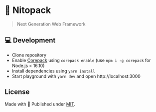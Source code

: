 # 🚀 Nitopack

> Next Generation Web Framework

## 💻 Development

- Clone repository
- Enable [Corepack](https://github.com/nodejs/corepack) using `corepack enable` (use `npm i -g corepack` for Node.js < 16.10)
- Install dependencies using `yarn install`
- Start playground with `yarn dev` and open http://localhost:3000

## License

Made with 💛 Published under [MIT](./LICENSE).
